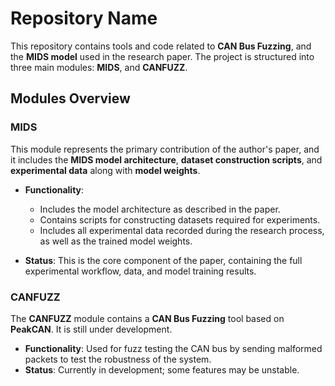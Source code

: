 # Repository Name

This repository contains tools and code related to **CAN Bus Fuzzing**, and the **MIDS model** used in the research paper. The project is structured into three main modules: **MIDS**, and **CANFUZZ**.

## Modules Overview

### MIDS
This module represents the primary contribution of the author's paper, and it includes the **MIDS model architecture**, **dataset construction scripts**, and **experimental data** along with **model weights**.

- **Functionality**:
  - Includes the model architecture as described in the paper.
  - Contains scripts for constructing datasets required for experiments.
  - Includes all experimental data recorded during the research process, as well as the trained model weights.
  
- **Status**: This is the core component of the paper, containing the full experimental workflow, data, and model training results.

### CANFUZZ
The **CANFUZZ** module contains a **CAN Bus Fuzzing** tool based on **PeakCAN**. It is still under development.

- **Functionality**: Used for fuzz testing the CAN bus by sending malformed packets to test the robustness of the system.
- **Status**: Currently in development; some features may be unstable.
